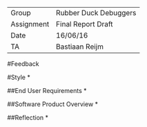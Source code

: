 |      |            |
|------|------------|
|Group | Rubber Duck Debuggers |
|Assignment|Final Report Draft|
|Date|16/06/16|
|TA|Bastiaan Reijm|

#Feedback

#Style
*

##End User Requirements
*

##Software Product Overview
*

##Reflection
*

